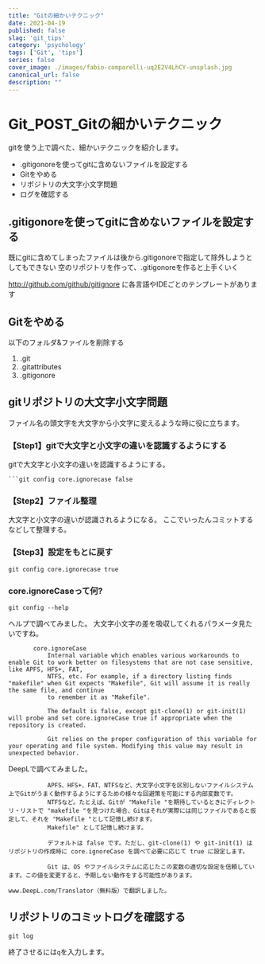 ```yaml
---
title: "Gitの細かいテクニック"
date: 2021-04-19
published: false
slag: 'git_tips'
category: 'psychology'
tags: ['Git', 'tips']
series: false
cover_image: ./images/fabio-comparelli-uq2E2V4LhCY-unsplash.jpg
canonical_url: false
description: ""
---
```

# Git_POST_Gitの細かいテクニック
gitを使う上で調べた、細かいテクニックを紹介します。

* .gitigonoreを使ってgitに含めないファイルを設定する
* Gitをやめる
* リポジトリの大文字小文字問題
* ログを確認する

## .gitigonoreを使ってgitに含めないファイルを設定する
既にgitに含めてしまったファイルは後から.gitigonoreで指定して除外しようとしてもできない
空のリポジトリを作って、.gitigonoreを作ると上手くいく

http://github.com/github/gitignore
に各言語やIDEごとのテンプレートがあります

## Gitをやめる
以下のフォルダ&ファイルを削除する

1. .git
1. .gitattributes
1. .gitigonore

## gitリポジトリの大文字小文字問題
ファイル名の頭文字を大文字から小文字に変えるような時に役に立ちます。

### 【Step1】gitで大文字と小文字の違いを認識するようにする
gitで大文字と小文字の違いを認識するようにする。
```
```git config core.ignorecase false
```

### 【Step2】ファイル整理
大文字と小文字の違いが認識されるようになる。
ここでいったんコミットするなどして整理する。

### 【Step3】設定をもとに戻す

```
git config core.ignorecase true
```

### core.ignoreCaseって何?

```
git config --help
```

ヘルプで調べてみました。
大文字小文字の差を吸収してくれるパラメータ見たいですね。

```
       core.ignoreCase
           Internal variable which enables various workarounds to enable Git to work better on filesystems that are not case sensitive, like APFS, HFS+, FAT,
           NTFS, etc. For example, if a directory listing finds "makefile" when Git expects "Makefile", Git will assume it is really the same file, and continue
           to remember it as "Makefile".

           The default is false, except git-clone(1) or git-init(1) will probe and set core.ignoreCase true if appropriate when the repository is created.

           Git relies on the proper configuration of this variable for your operating and file system. Modifying this value may result in unexpected behavior.
```

DeepLで調べてみました。

```
           APFS、HFS+、FAT、NTFSなど、大文字小文字を区別しないファイルシステム上でGitがうまく動作するようにするための様々な回避策を可能にする内部変数です。
           NTFSなど。たとえば、Gitが "Makefile "を期待しているときにディレクトリ・リストで "makefile "を見つけた場合、Gitはそれが実際には同じファイルであると仮定して、それを "Makefile "として記憶し続けます。
           Makefile" として記憶し続けます。

           デフォルトは false です。ただし、git-clone(1) や git-init(1) はリポジトリの作成時に core.ignoreCase を調べて必要に応じて true に設定します。

           Git は、OS やファイルシステムに応じたこの変数の適切な設定を信頼しています。この値を変更すると、予期しない動作をする可能性があります。

www.DeepL.com/Translator（無料版）で翻訳しました。
```

## リポジトリのコミットログを確認する

```
git log
```

終了させるには`q`を入力します。
